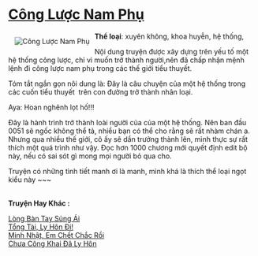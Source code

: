 <a href="https://utruyen.com/cong-luoc-nam-phu/15986/" title="Công Lược Nam Phụ"><h1>Công Lược Nam Phụ</h1></a><div style="display:table"><img align="right" style="float: left; padding: 10px;" src="https://utruyen.com/images/story/200x260/cong-luoc-nam-phu.jpg" alt="Công Lược Nam Phụ"><b>Thể loại</b>: xuyên không, khoa huyễn, hệ thống, <p></p>Nội dung truyện được xây dựng trên yếu tố một hệ thống công lược, chỉ vì muốn trở thành người,nên đã chấp nhận mệnh lệnh đi công lược nam phụ trong các thế giới tiểu thuyết.<p></p>Tóm tắt ngắn gọn nôi dung là: Đây là câu chuyện của một hệ thống trong các cuốn tiểu thuyết  trên con đường trở thành nhân loại.<p></p>Aya: Hoan nghênh lọt hố!!!<p></p>Đây là hành trình trở thành loài người của của một hệ thống. Nên ban đầu 0051 sẽ ngốc không thể tả, nhiều bạn có thể cho rằng sẽ rất nhàm chán a. Nhưng qua nhiều thế giới, cô ấy sẽ dần trưởng thành lên, mình thực sự rất thích một quá trình như vậy. Đọc hơn 1000 chương mới quyết định edit bộ này, nếu có sai sót gì mong mọi người bỏ qua cho.<p></p>Truyện có những tình tiết manh ơi là manh, mình khá là thích thể loại ngọt kiểu này ~~~</div><p><br><b>Truyện Hay Khác :</b></p><a href="https://utruyen.com/long-ban-tay-sung-ai/25350/" alt="Lòng Bàn Tay Sủng Ái">Lòng Bàn Tay Sủng Ái</a><br/><a href="https://github.com/quanluxury/truyenhot/tree/master/truyenhay/16053/" alt="Tổng Tài, Ly Hôn Đi!">Tổng Tài, Ly Hôn Đi!</a><br/><a href="https://github.com/quanluxury/ngontinh_sac/tree/master/truyenhay/22428/" alt="Minh Nhật, Em Chết Chắc Rồi">Minh Nhật, Em Chết Chắc Rồi</a><br/><a href="https://github.com/quanluxury/ngontinh_sac/tree/master/truyenhay/18872/" alt="Chưa Công Khai Đã Ly Hôn">Chưa Công Khai Đã Ly Hôn</a><br/>